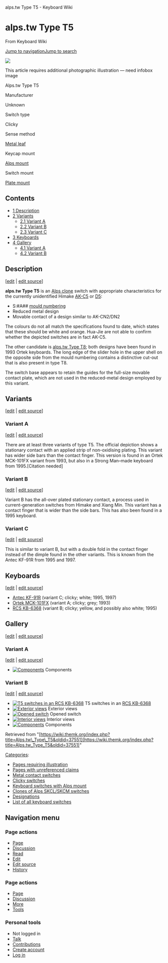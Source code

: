 alps.tw Type T5 - Keyboard Wiki

alps.tw Type T5
===============

From Keyboard Wiki 

[Jump to navigation](https://wiki.themk.org/index.php/Alps.tw_Type_T5#column-one)[Jump to search](https://wiki.themk.org/index.php/Alps.tw_Type_T5#searchInput)

![](https://wiki.themk.org/images/1/1a/Template_icon--Illustration.png)

This article requires additional photographic illustration — need infobox image

Alps.tw Type T5

Manufacturer

Unknown

Switch type

Clicky

Sense method

[Metal leaf](https://wiki.themk.org/index.php/Metal_leaf "Metal leaf")

Keycap mount

[Alps mount](https://wiki.themk.org/index.php/Alps_mount "Alps mount")

Switch mount

[Plate mount](https://wiki.themk.org/index.php/Plate_mount "Plate mount")

Contents
--------

*   [1  Description](https://wiki.themk.org/index.php/Alps.tw_Type_T5#Description)
*   [2  Variants](https://wiki.themk.org/index.php/Alps.tw_Type_T5#Variants)
    *   [2.1  Variant A](https://wiki.themk.org/index.php/Alps.tw_Type_T5#Variant_A)
    *   [2.2  Variant B](https://wiki.themk.org/index.php/Alps.tw_Type_T5#Variant_B)
    *   [2.3  Variant C](https://wiki.themk.org/index.php/Alps.tw_Type_T5#Variant_C)
*   [3  Keyboards](https://wiki.themk.org/index.php/Alps.tw_Type_T5#Keyboards)
*   [4  Gallery](https://wiki.themk.org/index.php/Alps.tw_Type_T5#Gallery)
    *   [4.1  Variant A](https://wiki.themk.org/index.php/Alps.tw_Type_T5#Variant_A_2)
    *   [4.2  Variant B](https://wiki.themk.org/index.php/Alps.tw_Type_T5#Variant_B_2)

Description
-----------

\[[edit](https://wiki.themk.org/index.php?title=Alps.tw_Type_T5&veaction=edit&section=1 "Edit section: Description") | [edit source](https://wiki.themk.org/index.php?title=Alps.tw_Type_T5&action=edit&section=1 "Edit section's source code: Description")\]

**alps.tw Type T5** is an [Alps clone](https://wiki.themk.org/index.php/Alps_clone "Alps clone") switch with appropriate characteristics for the currently unidentified Himake [AK-C5](https://wiki.themk.org/index.php/Hua-Jie_AK-C5 "Hua-Jie AK-C5") or [D5](https://wiki.themk.org/index.php/Hua-Jie_AK-D5 "Hua-Jie AK-D5"):

*   S:#A## [mould numbering](https://wiki.themk.org/index.php/Mould_numbering "Mould numbering")
*   Reduced metal design
*   Movable contact of a design similar to AK-CN2/DN2

The colours do not all match the specifications found to date, which states that these should be white and orange. Hua-Jie are not able to confirm whether the depicted switches are in fact AK-C5.

The other candidate is [alps.tw Type T8](https://wiki.themk.org/index.php/Alps.tw_Type_T8 "Alps.tw Type T8"); both designs have been found in 1993 Ortek keyboards. The long edge of the slider hole in the upper shell on the opposite side from the mould numbering contains a distinctive cut-out that is also present in type T8.

The switch base appears to retain the guides for the full-size movable contact plate, which are not used in the reduced-metal design employed by this variant.

Variants
--------

\[[edit](https://wiki.themk.org/index.php?title=Alps.tw_Type_T5&veaction=edit&section=2 "Edit section: Variants") | [edit source](https://wiki.themk.org/index.php?title=Alps.tw_Type_T5&action=edit&section=2 "Edit section's source code: Variants")\]

### Variant A

\[[edit](https://wiki.themk.org/index.php?title=Alps.tw_Type_T5&veaction=edit&section=3 "Edit section: Variant A") | [edit source](https://wiki.themk.org/index.php?title=Alps.tw_Type_T5&action=edit&section=3 "Edit section's source code: Variant A")\]

There are at least three variants of type T5. The official depiction shows a stationary contact with an applied strip of non-oxidising plating. This variant has wider side bars than the contact finger. This version is found in an Ortek MCK-101FX variant from 1993, but also in a Strong Man–made keyboard from 1995.\[Citation needed\]

### Variant B

\[[edit](https://wiki.themk.org/index.php?title=Alps.tw_Type_T5&veaction=edit&section=4 "Edit section: Variant B") | [edit source](https://wiki.themk.org/index.php?title=Alps.tw_Type_T5&action=edit&section=4 "Edit section's source code: Variant B")\]

Variant B has the all-over plated stationary contact, a process used in current-generation switches from Himake and Xiang Min. This variant has a contact finger that is wider than the side bars. This has also been found in a 1995 keyboard.

### Variant C

\[[edit](https://wiki.themk.org/index.php?title=Alps.tw_Type_T5&veaction=edit&section=5 "Edit section: Variant C") | [edit source](https://wiki.themk.org/index.php?title=Alps.tw_Type_T5&action=edit&section=5 "Edit section's source code: Variant C")\]

This is similar to variant B, but with a double fold in the contact finger instead of the dimple found in the other variants. This is known from the Antec KF-91R from 1995 and 1997.

Keyboards
---------

\[[edit](https://wiki.themk.org/index.php?title=Alps.tw_Type_T5&veaction=edit&section=6 "Edit section: Keyboards") | [edit source](https://wiki.themk.org/index.php?title=Alps.tw_Type_T5&action=edit&section=6 "Edit section's source code: Keyboards")\]

*   [Antec KF-91R](https://wiki.themk.org/index.php/Antec_KF-91R "Antec KF-91R") (variant C; clicky; white; 1995, 1997)
*   [Ortek MCK-101FX](https://wiki.themk.org/index.php/Ortek_MCK-101FX "Ortek MCK-101FX") (variant A; clicky; grey; 1993)
*   [RCS KB-6368](https://wiki.themk.org/index.php/RCS_KB-6368 "RCS KB-6368") (variant B; clicky; yellow, and possibly also white; 1995)

Gallery
-------

\[[edit](https://wiki.themk.org/index.php?title=Alps.tw_Type_T5&veaction=edit&section=7 "Edit section: Gallery") | [edit source](https://wiki.themk.org/index.php?title=Alps.tw_Type_T5&action=edit&section=7 "Edit section's source code: Gallery")\]

### Variant A

\[[edit](https://wiki.themk.org/index.php?title=Alps.tw_Type_T5&veaction=edit&section=8 "Edit section: Variant A") | [edit source](https://wiki.themk.org/index.php?title=Alps.tw_Type_T5&action=edit&section=8 "Edit section's source code: Variant A")\]

*   [![Components](https://wiki.themk.org/images/thumb/c/c6/Alps.tw_Type_T5_%28A%29_--_components.jpg/499px-Alps.tw_Type_T5_%28A%29_--_components.jpg)](https://wiki.themk.org/index.php/File:Alps.tw_Type_T5_\(A\)_--_components.jpg "Components") Components 

### Variant B

\[[edit](https://wiki.themk.org/index.php?title=Alps.tw_Type_T5&veaction=edit&section=9 "Edit section: Variant B") | [edit source](https://wiki.themk.org/index.php?title=Alps.tw_Type_T5&action=edit&section=9 "Edit section's source code: Variant B")\]

*   [![T5 switches in an RCS KB-6368](https://wiki.themk.org/images/thumb/6/6e/Alps.tw_Type_T5_--_in_situ.jpg/491px-Alps.tw_Type_T5_--_in_situ.jpg)](https://wiki.themk.org/index.php/File:Alps.tw_Type_T5_--_in_situ.jpg "T5 switches in an RCS KB-6368") T5 switches in an [RCS KB-6368](https://wiki.themk.org/index.php/RCS_KB-6368 "RCS KB-6368") 
*   [![Exterior views](https://wiki.themk.org/images/thumb/6/63/Alps.tw_Type_T5_--_exterior_views.jpg/500px-Alps.tw_Type_T5_--_exterior_views.jpg)](https://wiki.themk.org/index.php/File:Alps.tw_Type_T5_--_exterior_views.jpg "Exterior views") Exterior views 
*   [![Opened switch](https://wiki.themk.org/images/thumb/b/bc/RCS_KB-6368_--_opened_switch.jpg/499px-RCS_KB-6368_--_opened_switch.jpg)](https://wiki.themk.org/index.php/File:RCS_KB-6368_--_opened_switch.jpg "Opened switch") Opened switch 
*   [![Interior views](https://wiki.themk.org/images/thumb/e/ec/Alps.tw_Type_T5_--_interior_views.jpg/449px-Alps.tw_Type_T5_--_interior_views.jpg)](https://wiki.themk.org/index.php/File:Alps.tw_Type_T5_--_interior_views.jpg "Interior views") Interior views 
*   [![Components](https://wiki.themk.org/images/thumb/c/c3/Alps.tw_Type_T5_--_components.jpg/403px-Alps.tw_Type_T5_--_components.jpg)](https://wiki.themk.org/index.php/File:Alps.tw_Type_T5_--_components.jpg "Components") Components

Retrieved from "[https://wiki.themk.org/index.php?title=Alps.tw\_Type\_T5&oldid=37551](https://wiki.themk.org/index.php?title=Alps.tw_Type_T5&oldid=37551)"

[Categories](https://wiki.themk.org/index.php/Special:Categories "Special:Categories"):

*   [Pages requiring illustration](https://wiki.themk.org/index.php/Category:Pages_requiring_illustration "Category:Pages requiring illustration")
*   [Pages with unreferenced claims](https://wiki.themk.org/index.php/Category:Pages_with_unreferenced_claims "Category:Pages with unreferenced claims")
*   [Metal contact switches](https://wiki.themk.org/index.php/Category:Metal_contact_switches "Category:Metal contact switches")
*   [Clicky switches](https://wiki.themk.org/index.php/Category:Clicky_switches "Category:Clicky switches")
*   [Keyboard switches with Alps mount](https://wiki.themk.org/index.php/Category:Keyboard_switches_with_Alps_mount "Category:Keyboard switches with Alps mount")
*   [Clones of Alps SKCL/SKCM switches](https://wiki.themk.org/index.php/Category:Clones_of_Alps_SKCL/SKCM_switches "Category:Clones of Alps SKCL/SKCM switches")
*   [Designations](https://wiki.themk.org/index.php/Category:Designations "Category:Designations")
*   [List of all keyboard switches](https://wiki.themk.org/index.php/Category:List_of_all_keyboard_switches "Category:List of all keyboard switches")

Navigation menu
---------------

### Page actions

*   [Page](https://wiki.themk.org/index.php/Alps.tw_Type_T5 "View the content page [c]")
*   [Discussion](https://wiki.themk.org/index.php?title=Talk:Alps.tw_Type_T5&action=edit&redlink=1 "Discussion about the content page (page does not exist) [t]")
*   [Read](https://wiki.themk.org/index.php/Alps.tw_Type_T5)
*   [Edit](https://wiki.themk.org/index.php?title=Alps.tw_Type_T5&veaction=edit "Edit this page [v]")
*   [Edit source](https://wiki.themk.org/index.php?title=Alps.tw_Type_T5&action=edit "Edit the source code of this page [e]")
*   [History](https://wiki.themk.org/index.php?title=Alps.tw_Type_T5&action=history "Past revisions of this page [h]")

### Page actions

*   [Page](https://wiki.themk.org/index.php/Alps.tw_Type_T5 "Page")
*   [Discussion](https://wiki.themk.org/index.php?title=Talk:Alps.tw_Type_T5&action=edit&redlink=1 " (page does not exist)")
*   [More](https://wiki.themk.org/index.php/Alps.tw_Type_T5#p-cactions)
*   [Tools](https://wiki.themk.org/index.php/Alps.tw_Type_T5#p-tb "Tools")

### Personal tools

*   Not logged in
*   [Talk](https://wiki.themk.org/index.php/Special:MyTalk "Discussion about edits from this IP address [n]")
*   [Contributions](https://wiki.themk.org/index.php/Special:MyContributions "A list of edits made from this IP address [y]")
*   [Create account](https://wiki.themk.org/index.php?title=Special:CreateAccount&returnto=Alps.tw+Type+T5 "You are encouraged to create an account and log in; however, it is not mandatory")
*   [Log in](https://wiki.themk.org/index.php?title=Special:UserLogin&returnto=Alps.tw+Type+T5 "You are encouraged to log in; however, it is not mandatory [o]")

[](https://wiki.themk.org/index.php/Main_Page) [](https://wiki.themk.org/index.php/Alps.tw_Type_T5#sidebar "Jump to navigation")[](https://wiki.themk.org/index.php/Alps.tw_Type_T5#p-personal "user tools")[](https://wiki.themk.org/index.php/Alps.tw_Type_T5#globalWrapper "back to top")
